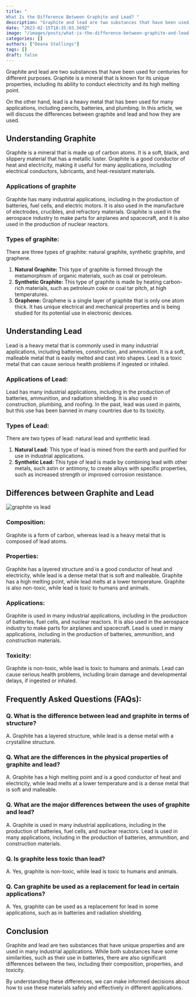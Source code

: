 ```yaml
---
title: "
What Is the Difference Between Graphite and Lead? "
description: "Graphite and lead are two substances that have been used for centuries for different purposes. Graphite is a mineral that is known for its unique prop"
date: "2023-02-15T18:35:03.569Z"
image: "/images/posts/what-is-the-difference-between-graphite-and-lead-780x465.jpg"
categories: []
authors: ["Deana Stallings"]
tags: []
draft: false
---
```


Graphite and lead are two substances that have been used for centuries for different purposes. Graphite is a mineral that is known for its unique properties, including its ability to conduct electricity and its high melting point. 

On the other hand, lead is a heavy metal that has been used for many applications, including pencils, batteries, and plumbing. In this article, we will discuss the differences between graphite and lead and how they are used.

## Understanding Graphite

Graphite is a mineral that is made up of carbon atoms. It is a soft, black, and slippery material that has a metallic luster. Graphite is a good conductor of heat and electricity, making it useful for many applications, including electrical conductors, lubricants, and heat-resistant materials.

### Applications of graphite

Graphite has many industrial applications, including in the production of batteries, fuel cells, and electric motors. It is also used in the manufacture of electrodes, crucibles, and refractory materials. Graphite is used in the aerospace industry to make parts for airplanes and spacecraft, and it is also used in the production of nuclear reactors.

### Types of graphite:

There are three types of graphite: natural graphite, synthetic graphite, and graphene.

1. **Natural Graphite:** This type of graphite is formed through the metamorphism of organic materials, such as coal or petroleum.
2. **Synthetic Graphite:** This type of graphite is made by heating carbon-rich materials, such as petroleum coke or coal tar pitch, at high temperatures.
3. **Graphene:** Graphene is a single layer of graphite that is only one atom thick. It has unique electrical and mechanical properties and is being studied for its potential use in electronic devices.

## Understanding Lead

Lead is a heavy metal that is commonly used in many industrial applications, including batteries, construction, and ammunition. It is a soft, malleable metal that is easily melted and cast into shapes. Lead is a toxic metal that can cause serious health problems if ingested or inhaled.

### Applications of Lead:

Lead has many industrial applications, including in the production of batteries, ammunition, and radiation shielding. It is also used in construction, plumbing, and roofing. In the past, lead was used in paints, but this use has been banned in many countries due to its toxicity.

### Types of Lead:

There are two types of lead: natural lead and synthetic lead.

1. **Natural Lead:** This type of lead is mined from the earth and purified for use in industrial applications.
2. **Synthetic Lead:** This type of lead is made by combining lead with other metals, such astin or antimony, to create alloys with specific properties, such as increased strength or improved corrosion resistance.

## Differences between Graphite and Lead

![graphite vs lead](https://www.pdhre.org/wp-content/uploads/2023/02/graphite-vs-lead.jpg)

### Composition:

Graphite is a form of carbon, whereas lead is a heavy metal that is composed of lead atoms.

### Properties:

Graphite has a layered structure and is a good conductor of heat and electricity, while lead is a dense metal that is soft and malleable. Graphite has a high melting point, while lead melts at a lower temperature. Graphite is also non-toxic, while lead is toxic to humans and animals.

### Applications:

Graphite is used in many industrial applications, including in the production of batteries, fuel cells, and nuclear reactors. It is also used in the aerospace industry to make parts for airplanes and spacecraft. Lead is used in many applications, including in the production of batteries, ammunition, and construction materials.

### Toxicity:

Graphite is non-toxic, while lead is toxic to humans and animals. Lead can cause serious health problems, including brain damage and developmental delays, if ingested or inhaled.

## Frequently Asked Questions (FAQs):

### Q. What is the difference between lead and graphite in terms of structure?

A. Graphite has a layered structure, while lead is a dense metal with a crystalline structure.

### Q. What are the differences in the physical properties of graphite and lead?

A. Graphite has a high melting point and is a good conductor of heat and electricity, while lead melts at a lower temperature and is a dense metal that is soft and malleable.

### Q. What are the major differences between the uses of graphite and lead?

A. Graphite is used in many industrial applications, including in the production of batteries, fuel cells, and nuclear reactors. Lead is used in many applications, including in the production of batteries, ammunition, and construction materials.

### Q. Is graphite less toxic than lead?

A. Yes, graphite is non-toxic, while lead is toxic to humans and animals.

### Q. Can graphite be used as a replacement for lead in certain applications?

A. Yes, graphite can be used as a replacement for lead in some applications, such as in batteries and radiation shielding.

## Conclusion

Graphite and lead are two substances that have unique properties and are used in many industrial applications. While both substances have some similarities, such as their use in batteries, there are also significant differences between the two, including their composition, properties, and toxicity. 

By understanding these differences, we can make informed decisions about how to use these materials safely and effectively in different applications.